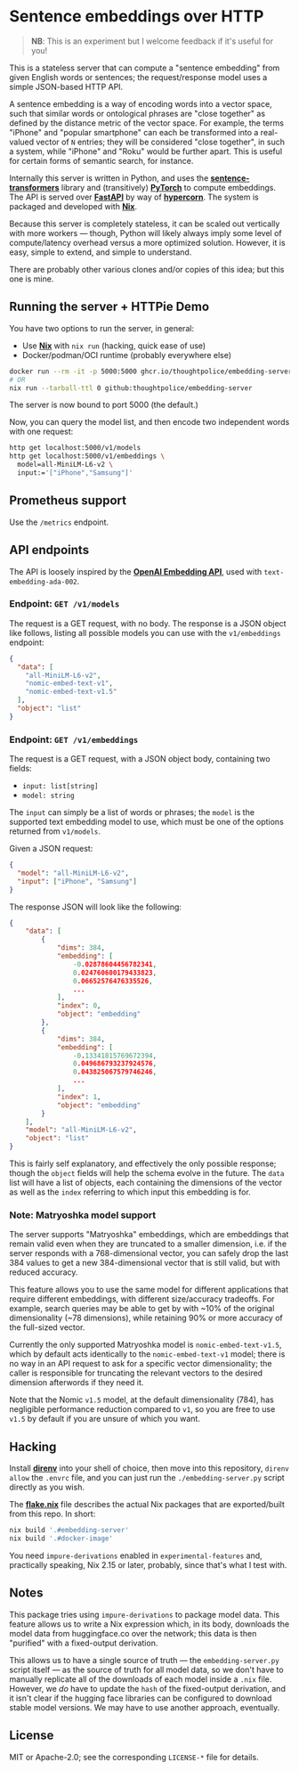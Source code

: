 # Sentence embeddings over HTTP

> **NB**: This is an experiment but I welcome feedback if it's useful for you!

This is a stateless server that can compute a "sentence embedding" from given
English words or sentences; the request/response model uses a simple JSON-based
HTTP API.

A sentence embedding is a way of encoding words into a vector space, such that
similar words or ontological phrases are "close together" as defined by the
distance metric of the vector space. For example, the terms "iPhone" and
"popular smartphone" can each be transformed into a real-valued vector of `N`
entries; they will be considered "close together", in such a system, while
"iPhone" and "Roku" would be further apart. This is useful for certain forms of
semantic search, for instance.

Internally this server is written in Python, and uses the
**[sentence-transformers]** library and (transitively) **[PyTorch]** to compute
embeddings. The API is served over **[FastAPI]** by way of **[hypercorn]**. The
system is packaged and developed with **[Nix]**.

Because this server is completely stateless, it can be scaled out vertically
with more workers &mdash; though, Python will likely always imply some level of
compute/latency overhead versus a more optimized solution. However, it is easy,
simple to extend, and simple to understand.

There are probably other various clones and/or copies of this idea; but this one
is mine.

[sentence-transformers]: https://www.sbert.net
[PyTorch]: https://pytorch.org
[FastAPI]: https://fastapi.tiangolo.com
[hypercorn]: https://hypercorn.readthedocs.io
[Nix]: https://nixos.org/nix

## Running the server + HTTPie Demo

You have two options to run the server, in general:

- Use **[Nix]** with `nix run` (hacking, quick ease of use)
- Docker/podman/OCI runtime (probably everywhere else)

```bash
docker run --rm -it -p 5000:5000 ghcr.io/thoughtpolice/embedding-server:latest
# OR
nix run --tarball-ttl 0 github:thoughtpolice/embedding-server
```

The server is now bound to port 5000 (the default.)

Now, you can query the model list, and then encode two independent words with
one request:

```bash
http get localhost:5000/v1/models
http get localhost:5000/v1/embeddings \
  model=all-MiniLM-L6-v2 \
  input:='["iPhone","Samsung"]'
```

## Prometheus support

Use the `/metrics` endpoint.

## API endpoints

The API is loosely inspired by the **[OpenAI Embedding API][openai-api]**, used
with `text-embedding-ada-002`.

[openai-api]: https://platform.openai.com/docs/guides/embeddings/what-are-embeddings

### Endpoint: `GET /v1/models`

The request is a GET request, with no body. The response is a JSON object like
follows, listing all possible models you can use with the `v1/embeddings`
endpoint:

```json
{
  "data": [
    "all-MiniLM-L6-v2",
    "nomic-embed-text-v1",
    "nomic-embed-text-v1.5"
  ],
  "object": "list"
}
```

### Endpoint: `GET /v1/embeddings`

The request is a GET request, with a JSON object body, containing two fields:

- `input: list[string]`
- `model: string`

The `input` can simply be a list of words or phrases; the `model` is the
supported text embedding model to use, which must be one of the options returned
from `v1/models`.

Given a JSON request:

```json
{
  "model": "all-MiniLM-L6-v2",
  "input": ["iPhone", "Samsung"]
}
```

The response JSON will look like the following:

```json
{
    "data": [
        {
            "dims": 384,
            "embedding": [
                -0.02878604456782341,
                0.024760600179433823,
                0.06652576476335526,
                ...
            ],
            "index": 0,
            "object": "embedding"
        },
        {
            "dims": 384,
            "embedding": [
                -0.13341815769672394,
                0.049686793237924576,
                0.043825067579746246,
                ...
            ],
            "index": 1,
            "object": "embedding"
        }
    ],
    "model": "all-MiniLM-L6-v2",
    "object": "list"
}
```

This is fairly self explanatory, and effectively the only possible response;
though the `object` fields will help the schema evolve in the future. The `data`
list will have a list of objects, each containing the dimensions of the vector
as well as the `index` referring to which input this embedding is for.

### Note: Matryoshka model support

The server supports "Matryoshka" embeddings, which are embeddings that remain
valid even when they are truncated to a smaller dimension, i.e. if the server
responds with a 768-dimensional vector, you can safely drop the last 384 values
to get a new 384-dimensional vector that is still valid, but with reduced
accuracy.

This feature allows you to use the same model for different applications that
require different embeddings, with different size/accuracy tradeoffs. For
example, search queries may be able to get by with ~10% of the original
dimensionality (~78 dimensions), while retaining 90% or more accuracy of the
full-sized vector.

Currently the only supported Matryoshka model is `nomic-embed-text-v1.5`, which
by default acts identically to the `nomic-embed-text-v1` model; there is no way
in an API request to ask for a specific vector dimensionality; the caller is
responsible for truncating the relevant vectors to the desired dimension
afterwords if they need it.

Note that the Nomic `v1.5` model, at the default dimensionality (784), has
negligible performance reduction compared to `v1`, so you are free to use `v1.5`
by default if you are unsure of which you want.

## Hacking

Install **[direnv]** into your shell of choice, then move into this repository,
`direnv allow` the `.envrc` file, and you can just run the
`./embedding-server.py` script directly as you wish.

The **[flake.nix](./flake.nix)** file describes the actual Nix packages that are
exported/built from this repo. In short:

```bash
nix build '.#embedding-server'
nix build '.#docker-image'
```

[direnv]: https://direnv.net

You need `impure-derivations` enabled in `experimental-features` and,
practically speaking, Nix 2.15 or later, probably, since that's what I test
with.

## Notes

This package tries using `impure-derivations` to package model data. This
feature allows us to write a Nix expression which, in its body, downloads the
model data from huggingface.co over the network; this data is then "purified"
with a fixed-output derivation.

This allows us to have a single source of truth &mdash; the
`embedding-server.py` script itself &mdash; as the source of truth for all model
data, so we don't have to manually replicate all of the downloads of each model
inside a `.nix` file. However, we _do_ have to update the `hash` of the
fixed-output derivation, and it isn't clear if the hugging face libraries can be
configured to download stable model versions. We may have to use another
approach, eventually.

## License

MIT or Apache-2.0; see the corresponding `LICENSE-*` file for details.
